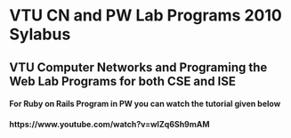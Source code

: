 VTU CN and PW Lab Programs 2010 Sylabus
=========================================================

<h2>VTU Computer Networks and Programing the Web Lab Programs for both CSE and ISE</h2>

<h4>For Ruby on Rails Program in PW you can watch the tutorial given below<h4>

<h4>https://www.youtube.com/watch?v=wIZq6Sh9mAM</h4>
